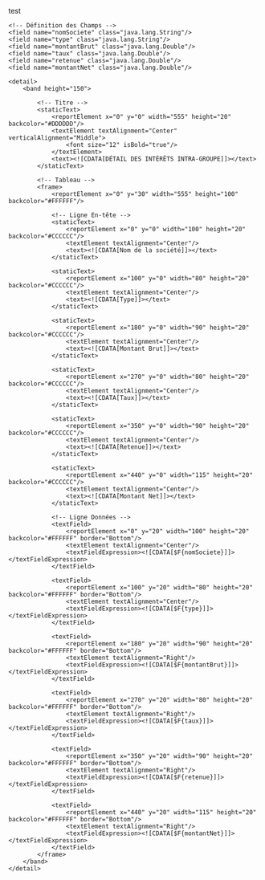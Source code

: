 test


<?xml version="1.0" encoding="UTF-8"?>
<jasperReport xmlns="http://jasperreports.sourceforge.net/jasperreports"
    xmlns:xsi="http://www.w3.org/2001/XMLSchema-instance"
    xsi:schemaLocation="http://jasperreports.sourceforge.net/jasperreports
    http://jasperreports.sourceforge.net/xsd/jasperreport.xsd"
    name="DetailInterets" pageWidth="595" pageHeight="842" columnWidth="555"
    leftMargin="20" rightMargin="20" topMargin="20" bottomMargin="20">

    <!-- Définition des Champs -->
    <field name="nomSociete" class="java.lang.String"/>
    <field name="type" class="java.lang.String"/>
    <field name="montantBrut" class="java.lang.Double"/>
    <field name="taux" class="java.lang.Double"/>
    <field name="retenue" class="java.lang.Double"/>
    <field name="montantNet" class="java.lang.Double"/>

    <detail>
        <band height="150">

            <!-- Titre -->
            <staticText>
                <reportElement x="0" y="0" width="555" height="20" backcolor="#DDDDDD"/>
                <textElement textAlignment="Center" verticalAlignment="Middle">
                    <font size="12" isBold="true"/>
                </textElement>
                <text><![CDATA[DÉTAIL DES INTÉRÊTS INTRA-GROUPE]]></text>
            </staticText>

            <!-- Tableau -->
            <frame>
                <reportElement x="0" y="30" width="555" height="100" backcolor="#FFFFFF"/>

                <!-- Ligne En-tête -->
                <staticText>
                    <reportElement x="0" y="0" width="100" height="20" backcolor="#CCCCCC"/>
                    <textElement textAlignment="Center"/>
                    <text><![CDATA[Nom de la société]]></text>
                </staticText>

                <staticText>
                    <reportElement x="100" y="0" width="80" height="20" backcolor="#CCCCCC"/>
                    <textElement textAlignment="Center"/>
                    <text><![CDATA[Type]]></text>
                </staticText>

                <staticText>
                    <reportElement x="180" y="0" width="90" height="20" backcolor="#CCCCCC"/>
                    <textElement textAlignment="Center"/>
                    <text><![CDATA[Montant Brut]]></text>
                </staticText>

                <staticText>
                    <reportElement x="270" y="0" width="80" height="20" backcolor="#CCCCCC"/>
                    <textElement textAlignment="Center"/>
                    <text><![CDATA[Taux]]></text>
                </staticText>

                <staticText>
                    <reportElement x="350" y="0" width="90" height="20" backcolor="#CCCCCC"/>
                    <textElement textAlignment="Center"/>
                    <text><![CDATA[Retenue]]></text>
                </staticText>

                <staticText>
                    <reportElement x="440" y="0" width="115" height="20" backcolor="#CCCCCC"/>
                    <textElement textAlignment="Center"/>
                    <text><![CDATA[Montant Net]]></text>
                </staticText>

                <!-- Ligne Données -->
                <textField>
                    <reportElement x="0" y="20" width="100" height="20" backcolor="#FFFFFF" border="Bottom"/>
                    <textElement textAlignment="Center"/>
                    <textFieldExpression><![CDATA[$F{nomSociete}]]></textFieldExpression>
                </textField>

                <textField>
                    <reportElement x="100" y="20" width="80" height="20" backcolor="#FFFFFF" border="Bottom"/>
                    <textElement textAlignment="Center"/>
                    <textFieldExpression><![CDATA[$F{type}]]></textFieldExpression>
                </textField>

                <textField>
                    <reportElement x="180" y="20" width="90" height="20" backcolor="#FFFFFF" border="Bottom"/>
                    <textElement textAlignment="Right"/>
                    <textFieldExpression><![CDATA[$F{montantBrut}]]></textFieldExpression>
                </textField>

                <textField>
                    <reportElement x="270" y="20" width="80" height="20" backcolor="#FFFFFF" border="Bottom"/>
                    <textElement textAlignment="Right"/>
                    <textFieldExpression><![CDATA[$F{taux}]]></textFieldExpression>
                </textField>

                <textField>
                    <reportElement x="350" y="20" width="90" height="20" backcolor="#FFFFFF" border="Bottom"/>
                    <textElement textAlignment="Right"/>
                    <textFieldExpression><![CDATA[$F{retenue}]]></textFieldExpression>
                </textField>

                <textField>
                    <reportElement x="440" y="20" width="115" height="20" backcolor="#FFFFFF" border="Bottom"/>
                    <textElement textAlignment="Right"/>
                    <textFieldExpression><![CDATA[$F{montantNet}]]></textFieldExpression>
                </textField>
            </frame>
        </band>
    </detail>
</jasperReport>
